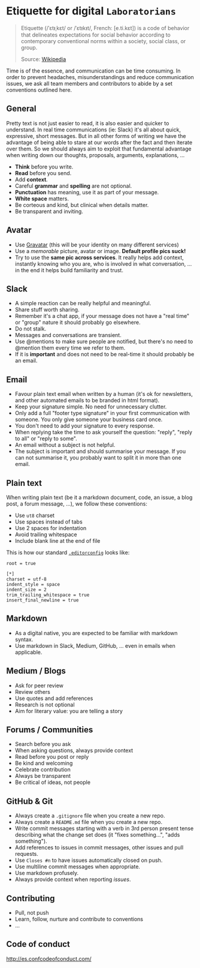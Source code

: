# Etiquette for digital `Laboratorians`

> Etiquette (/ˈɛtᵻˌkɛt/ or /ˈɛtᵻkᵻt/, French: [e.ti.kɛt]) is a code of behavior that delineates expectations for social behavior according to contemporary conventional norms within a society, social class, or group.
>
> Source: [Wikipedia](https://en.wikipedia.org/wiki/Etiquette)

Time is of the essence, and communication can be time consuming. In order to
prevent headaches, misunderstandings and reduce communication issues, we ask
all team members and contributors to abide by a set conventions outlined here.

## General

Pretty text is not just easier to read, it is also easier and quicker to
understand. In real time communications (ie: Slack) it's all about quick, expressive, short messages. But in all other forms of writing we have the
advantage of being able to stare at our words after the fact and then iterate
over them. So we should always aim to exploit that fundamental advantage when
writing down our thoughts, proposals, arguments, explanations, ...

* **Think** before you write.
* **Read** before you send.
* Add **context**.
* Careful **grammar** and **spelling** are not optional.
* **Punctuation** has meaning, use it as part of your message.
* **White space** matters.
* Be corteous and kind, but clinical when details matter.
* Be transparent and inviting.

## Avatar

* Use [Gravatar](https://gravatar.com/) (this will be your identity on many
  different services)
* Use a _memorable_ picture, avatar or image. **Default profile pics suck!**
* Try to use the **same pic across services**. It really helps add context,
  instantly knowing who you are, who is involved in what conversation, ... in
  the end it helps build familiarity and trust.

## Slack

* A simple reaction can be really helpful and meaningful.
* Share stuff worth sharing.
* Remember it's a chat app, if your message does not have a "real time" or
  "group" nature it should probably go elsewhere.
* Do not stalk.
* Messages and conversations are transient.
* Use @mentions to make sure people are notified, but there's no need to
  @mention them every time we refer to them.
* If it is **important** and does not need to be real-time it should probably
  be an email.

## Email

* Favour plain text email when written by a human (it's ok for newsletters,
  and other automated emails to be branded in html format).
* Keep your signature simple. No need for unnecessary clutter.
* Only add a full "footer type signature" in your first communication with
  someone. You only give someone your business card once.
* You don't need to add your signature to every response.
* When replying take the time to ask yourself the question: "reply", "reply to
  all" or "reply to some".
* An email without a subject is not helpful.
* The subject is important and should summarise your message. If you can not
  summarise it, you probably want to split it in more than one email.

## Plain text

When writing plain text (be it a markdown document, code, an issue, a blog post,
a forum message, ...), we follow these conventions:

* Use `ut8` charset
* Use spaces instead of tabs
* Use 2 spaces for indentation
* Avoid trailing whitespace
* Include blank line at the end of file

This is how our standard [`.editorconfig`](https://editorconfig.org/) looks
like:

```
root = true

[*]
charset = utf-8
indent_style = space
indent_size = 2
trim_trailing_whitespace = true
insert_final_newline = true
```

## Markdown

* As a digital native, you are expected to be familiar with markdown syntax.
* Use markdown in Slack, Medium, GitHub, ... even in emails when applicable.

## Medium / Blogs

* Ask for peer review
* Review others
* Use quotes and add references
* Research is not optional
* Aim for literary value: you are telling a story

## Forums / Communities

* Search before you ask
* When asking questions, always provide context
* Read before you post or reply
* Be kind and welcoming
* Celebrate contribution
* Always be transparent
* Be critical of ideas, not people

## GitHub & Git

* Always create a `.gitignore` file when you create a new repo.
* Always create a `README.md` file when you create a new repo.
* Write commit messages starting with a verb in 3rd person present tense
  describing what the change set does (it "fixes something...", "adds
  something").
* Add references to issues in commit messages, other issues and pull requests.
* Use `Closes #n` to have issues automatically closed on push.
* Use multiline commit messages when appropriate.
* Use markdown profusely.
* Always provide context when reporting _issues_.

## Contributing

* Pull, not push
* Learn, follow, nurture and contribute to conventions
* ...

## Code of conduct

http://es.confcodeofconduct.com/
